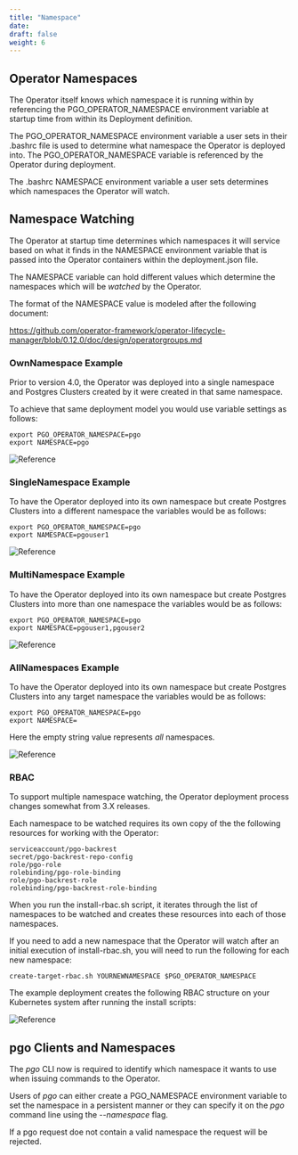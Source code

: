 ```yaml
---
title: "Namespace"
date:
draft: false
weight: 6
---
```


## Operator Namespaces

The Operator itself knows which namespace it is running
within by referencing the PGO_OPERATOR_NAMESPACE environment variable
at startup time from within its Deployment definition.  

The PGO_OPERATOR_NAMESPACE environment variable a user sets in their 
.bashrc file is used to determine what namespace the Operator 
is deployed into.  The PGO_OPERATOR_NAMESPACE variable is referenced
by the Operator during deployment.

The .bashrc NAMESPACE environment variable a user sets determines
which namespaces the Operator will watch.

## Namespace Watching

The Operator at startup time determines which namespaces it will
service based on what it finds in the NAMESPACE environment variable
that is passed into the Operator containers within the deployment.json file.

The NAMESPACE variable can hold different values which determine
the namespaces which will be *watched* by the Operator.

The format of the NAMESPACE value is modeled after the following
document:

https://github.com/operator-framework/operator-lifecycle-manager/blob/0.12.0/doc/design/operatorgroups.md 


### OwnNamespace Example

Prior to version 4.0, the Operator was deployed into
a single namespace and Postgres Clusters created by it were
created in that same namespace. 

To achieve that same deployment model you would use
variable settings as follows:

    export PGO_OPERATOR_NAMESPACE=pgo
    export NAMESPACE=pgo

![Reference](/Namespace-Single.png)

### SingleNamespace Example

To have the Operator deployed into its own namespace but 
create Postgres Clusters into a different namespace the
variables would be as follows:

    export PGO_OPERATOR_NAMESPACE=pgo
    export NAMESPACE=pgouser1

![Reference](/Namespace-Single-Single.png)

### MultiNamespace Example

To have the Operator deployed into its own namespace but
create Postgres Clusters into more than one namespace the
variables would be as follows:

    export PGO_OPERATOR_NAMESPACE=pgo
    export NAMESPACE=pgouser1,pgouser2

![Reference](/Namespace-Single-Multiple.png)

### AllNamespaces Example

To have the Operator deployed into its own namespace but
create Postgres Clusters into any target namespace the
variables would be as follows:

    export PGO_OPERATOR_NAMESPACE=pgo
    export NAMESPACE=

Here the empty string value represents *all* namespaces.

![Reference](/Namespace-Single-Any.png)


### RBAC

To support multiple namespace watching, the Operator deployment
process changes somewhat from 3.X releases.

Each namespace to be watched requires its own copy of the 
the following resources for working with the Operator:

    serviceaccount/pgo-backrest
    secret/pgo-backrest-repo-config
    role/pgo-role
    rolebinding/pgo-role-binding
    role/pgo-backrest-role
    rolebinding/pgo-backrest-role-binding

When you run the install-rbac.sh script, it iterates through the 
list of namespaces to be watched and creates these resources into 
each of those namespaces.

If you need to add a new namespace that the Operator will watch
after an initial execution of install-rbac.sh, you will need to run 
the following for each new namespace:

    create-target-rbac.sh YOURNEWNAMESPACE $PGO_OPERATOR_NAMESPACE

The example deployment creates the following RBAC structure
on your Kubernetes system after running the install scripts:

![Reference](/Operator-RBAC-Diagram.png)


## pgo Clients and Namespaces

The *pgo* CLI now is required to identify which namespace it
wants to use when issuing commands to the Operator.

Users of *pgo* can either create a PGO_NAMESPACE environment
variable to set the namespace in a persistent manner or they
can specify it on the *pgo* command line using the *--namespace*
flag.

If a pgo request doe not contain a valid namespace the request
will be rejected.



